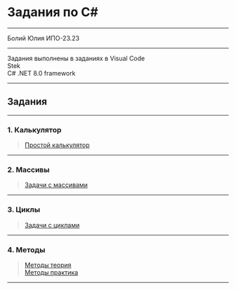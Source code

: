 # Задания по C#
***
Болий Юлия ИПО-23.23
***
Задания выполнены в заданиях в Visual Code  
Stek  
C# .NET 8.0 framework
***
## Задания
***
### 1. Калькулятор
   > [Простой калькулятор](https://github.com/Lisichka-Ju/C-__zadaniya/blob/main/calculator)
***
### 2. Mассивы
   > [Задачи с массивами](https://github.com/Lisichka-Ju/C-__zadaniya/blob/main/zadachi_massivi)
***
### 3. Циклы
   > [Задачи с циклами](https://github.com/Lisichka-Ju/C-__zadaniya/blob/main/cikli)
***
### 4. Методы
   >[Методы теория](https://github.com/Lisichka-Ju/C-__zadaniya/blob/main/metodi_teoriya)  
   >[Методы практика](https://github.com/Lisichka-Ju/C-__zadaniya/blob/main/metodi_practika)
***



